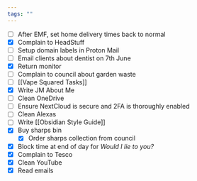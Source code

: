 ```yaml
---
tags: ""
---
```

- [ ] After EMF, set home delivery times back to normal
- [x] Complain to HeadStuff
- [ ] Setup domain labels in Proton Mail
- [ ] Email clients about dentist on 7th June
- [x] Return monitor
- [ ] Complain to council about garden waste
- [ ] [[Vape Squared Tasks]]
- [x] Write JM About Me
- [ ] Clean OneDrive
- [ ] Ensure NextCloud is secure and 2FA is thoroughly enabled
- [ ] Clean Alexas
- [ ] Write [[Obsidian Style Guide]]
- [x] Buy sharps bin
	- [x] Order sharps collection from council
- [x] Block time at end of day for *Would I lie to you?*
- [x] Complain to Tesco
- [x] Clean YouTube
- [x] Read emails